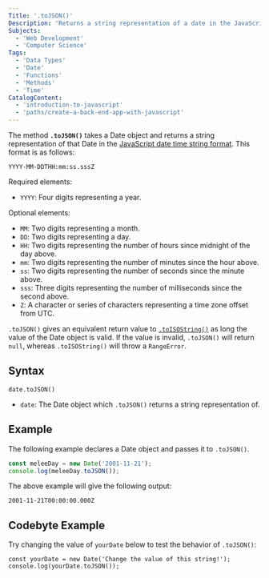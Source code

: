 ```yaml
---
Title: '.toJSON()'
Description: 'Returns a string representation of a date in the JavaScript date time string format.'
Subjects:
  - 'Web Development'
  - 'Computer Science'
Tags:
  - 'Data Types'
  - 'Date'
  - 'Functions'
  - 'Methods'
  - 'Time'
CatalogContent:
  - 'introduction-to-javascript'
  - 'paths/create-a-back-end-app-with-javascript'
---
```


The method **`.toJSON()`** takes a Date object and returns a string representation of that Date in the [JavaScript date time string format](https://tc39.es/ecma262/multipage/numbers-and-dates.html#sec-date-time-string-format). This format is as follows:

```shell
YYYY-MM-DDTHH:mm:ss.sssZ
```

Required elements:

- `YYYY`: Four digits representing a year.

Optional elements:

- `MM`: Two digits representing a month.
- `DD`: Two digits representing a day.
- `HH`: Two digits representing the number of hours since midnight of the day above.
- `mm`: Two digits representing the number of minutes since the hour above.
- `ss`: Two digits representing the number of seconds since the minute above.
- `sss`: Three digits representing the number of milliseconds since the second above.
- `Z`: A character or series of characters representing a time zone offset from UTC.

`.toJSON()` gives an equivalent return value to [`.toISOString()`](https://www.codecademy.com/resources/docs/javascript/dates/toISOString) as long the value of the Date object is valid. If the value is invalid, `.toJSON()` will return `null`, whereas `.toISOString()` will throw a `RangeError`.

## Syntax

```pseudo
date.toJSON()
```

- `date`: The Date object which `.toJSON()` returns a string representation of.

## Example

The following example declares a Date object and passes it to `.toJSON()`.

```js
const meleeDay = new Date('2001-11-21');
console.log(meleeDay.toJSON());
```

The above example will give the following output:

```shell
2001-11-21T00:00:00.000Z
```

## Codebyte Example

Try changing the value of `yourDate` below to test the behavior of `.toJSON()`:

```codebyte/javascript
const yourDate = new Date('Change the value of this string!');
console.log(yourDate.toJSON());
```
